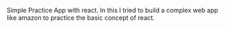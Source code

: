 Simple Practice App with react.
In this I tried to build a complex web app like amazon to practice the basic concept of react.

